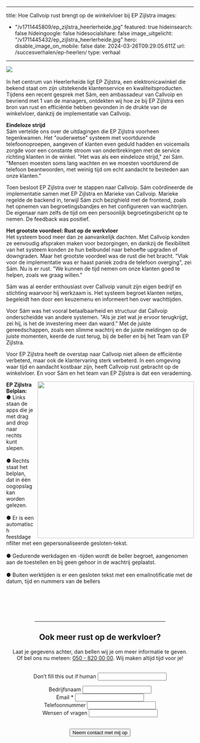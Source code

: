  ---
title: Hoe Callvoip rust brengt op de winkelvloer bij EP Zijlstra
images:
- "/v1711445809/ep_zijlstra_heerlerheide.jpg"
featured: true
hideinsearch: false
hideingoogle: false
hidesocialshare: false
image_uitgelicht: "/v1711445432/ep_zijlstra_heerlerheide.jpg"
hero:
  disable_image_on_mobile: false
date: 2024-03-26T09:29:05.611Z
url: /succesverhalen/ep-heerlen/
type: verhaal

---
<img src="https://res.cloudinary.com/callvoip/image/upload/v1711445809/ep_zijlstra_heerlerheide.jpg"><br><br>
In het centrum van Heerlerheide ligt EP Zijlstra, een elektronicawinkel die bekend staat om zijn uitstekende klantenservice en kwaliteitsproducten. Tijdens een recent gesprek met Sám, een ambassadeur van Callvoip en bevriend met 1 van de managers, ontdekten wij hoe ze bij EP Zijlstra een bron van rust en efficiëntie hebben gevonden in de drukte van de winkelvloer, dankzij de implementatie van Callvoip.

<strong>Eindeloze strijd</strong><br>
Sám vertelde ons over de uitdagingen die EP Zijlstra voorheen tegenkwamen. Het "ouderwetse" systeem met voortdurende telefoonoproepen, aangeven of klanten even geduld hadden en voicemails zorgde voor een constante stroom van onderbrekingen met de service richting klanten in de winkel. "Het was als een eindeloze strijd," zei Sám. "Mensen moesten soms lang wachten en we moesten voortdurend de telefoon beantwoorden, met weinig tijd om echt aandacht te besteden aan onze klanten."

Toen besloot EP Zijlstra over te stappen naar Callvoip. Sám coördineerde de implementatie samen met EP Zijlstra en Marieke van Callvoip. Marieke regelde de backend in, terwijl Sám zich bezighield met de frontend, zoals het opnemen van begroetingsbandjes en het configureren van wachtrijen. De eigenaar nam zelfs de tijd om een persoonlijk begroetingsbericht op te nemen. De feedback was positief. 

<strong>Het grootste voordeel: Rust op de werkvloer</strong><br>
Het systeem bood meer dan ze aanvankelijk dachten. Met Callvoip konden ze eenvoudig afspraken maken voor bezorgingen, en dankzij de flexibiliteit van het systeem konden ze hun belbundel naar behoefte upgraden of downgraden. Maar het grootste voordeel was de rust die het bracht. "Vlak voor de implementatie was er haast paniek zodra de telefoon overging", zei Sám. Nu is er rust. "We kunnen de tijd nemen om onze klanten goed te helpen, zoals we graag willen."

Sám was al eerder enthousiast over Callvoip vanuit zijn eigen bedrijf en stichting waarvoor hij werkzaam is. Het systeem begroet klanten netjes, begeleidt hen door een keuzemenu en informeert hen over wachttijden. 

Voor Sám was het vooral betaalbaarheid en structuur dat Callvoip onderscheidde van andere systemen. "Als je ziet wat je ervoor terugkrijgt, zei hij, is het de investering meer dan waard."
Met de juiste gereedschappen, zoals een slimme wachtrij en de juiste meldingen op de juiste momenten, keerde de rust terug, bij de beller en bij het Team van EP Zijlstra.

Voor EP Zijlstra heeft de overstap naar Callvoip niet alleen de efficiëntie verbeterd, maar ook de klantervaring sterk verbeterd. In een omgeving waar tijd en aandacht kostbaar zijn, heeft Callvoip rust gebracht op de winkelvloer. En voor Sám en het team van EP Zijlstra is dat een verademing.

<img src="https://res.cloudinary.com/callvoip/image/upload/v1712042017/belplan-EP.png" style="float:right; margin-left:10px;" width="420px"><strong>EP Zijlstra Belplan:</strong><br>
● Links staan de apps die je met drag and drop naar rechts kunt slepen.<br><br>
● Rechts staat het belplan, dat in één oogopslag kan worden gelezen.<br><br>
● Er is een automatisch feestdagenfilter met een gepersonaliseerde gesloten-tekst. <br><br>
● Gedurende werkdagen en -tijden wordt de beller begroet, aangenomen aan de toestellen en bij geen gehoor in de wachtrij geplaatst.<br><br>
● Buiten werktijden is er een gesloten tekst met een emailnotificatie met de datum, tijd en nummers van de bellers<br><br>
<br><br><br><br>
<center><hr width="70%"><h2>Ook meer rust op de werkvloer?</h2>
Laat je gegevens achter, dan bellen wij je om meer informatie te geven.<br>Of bel ons nu meteen: <a href="tel:+31508200000">050 - 820
  00 00</a>. Wij maken altijd tijd voor je!
      <br><br><div>
          <form class="mb-6" name="epheerlen-verhaal" action="/bedank/tour/" accept-charset="UTF-8" method="POST" data-netlify="true">
              <input type="hidden" name="form-name" value="epheerlen-verhaal" />
              <p class="hidden"> <label>Don’t fill this out if human <input name="bot-field"> </label> </p>
              <p> <input type="hidden" id="formlayout" name="formlayout" value="d-948a1897e5e645e5b41ed33ccdd3d8bb"
                      class="hidden"> </p>
              <p> <input type="hidden" id="formto" name="formto" value="offerte" class="hidden"> </p>
              <div class="layout-split">
                  <div class="mb-4"> <label for="bedrijfsnaam" class="block">Bedrijfsnaam</label> <input type="text"
                          id="bedrijfsnaam" name="bedrijfsnaam" class="w-full border border-grey-light bg-white px-3 py-2 text-base">
                  </div>
                  <div class="mb-4"> <label for="email" class="block">Email <span class="text-red">*</span></label> <input
                          type="email" id="email" name="email"
                          class="w-full border border-grey-light bg-white px-3 py-2 text-base" required=""> </div>
              </div>
              <div class="layout-split">
                  <div class="mb-4"> <label for="telefoonnummer" class="block">Telefoonnummer</label> <input type="text"
                          id="telefoonnummer" name="telefoonnummer"
                          class="w-full border border-grey-light bg-white px-3 py-2 text-base"> </div>
                  <div class="mb-4"> <label for="terugbelmoment" class="block">Wensen of vragen</label> <input type="text"
                          id="wensenvragen" name="wensenvragen"
                          class="w-full border border-grey-light bg-white px-3 py-2 text-base"> </div>
              </div>
              <br>
              <p> <button type="submit" class="button">Neem contact met mij op</button> </p>
          </form>
      </div>
  </div></center>

